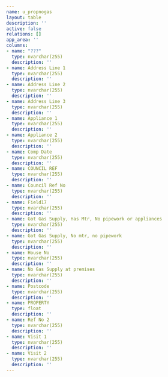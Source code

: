 ```yaml
---
name: u_propnogas
layout: table
description: ''
active: false
relations: []
app_area: ''
columns:
- name: "???"
  type: nvarchar(255)
  description: ''
- name: Address Line 1
  type: nvarchar(255)
  description: ''
- name: Address Line 2
  type: nvarchar(255)
  description: ''
- name: Address Line 3
  type: nvarchar(255)
  description: ''
- name: Appliance 1
  type: nvarchar(255)
  description: ''
- name: Appliance 2
  type: nvarchar(255)
  description: ''
- name: Comp Date
  type: nvarchar(255)
  description: ''
- name: COUNCIL REF
  type: nvarchar(255)
  description: ''
- name: Council Ref No
  type: nvarchar(255)
  description: ''
- name: Field17
  type: nvarchar(255)
  description: ''
- name: Got Gas Supply, Has Mtr, No pipework or appliances
  type: nvarchar(255)
  description: ''
- name: Got Gas Supply, No mtr, no pipework
  type: nvarchar(255)
  description: ''
- name: House No
  type: nvarchar(255)
  description: ''
- name: No Gas Supply at premises
  type: nvarchar(255)
  description: ''
- name: Postcode
  type: nvarchar(255)
  description: ''
- name: PROPERTY
  type: float
  description: ''
- name: Ref No 2
  type: nvarchar(255)
  description: ''
- name: Visit 1
  type: nvarchar(255)
  description: ''
- name: Visit 2
  type: nvarchar(255)
  description: ''
---
```


